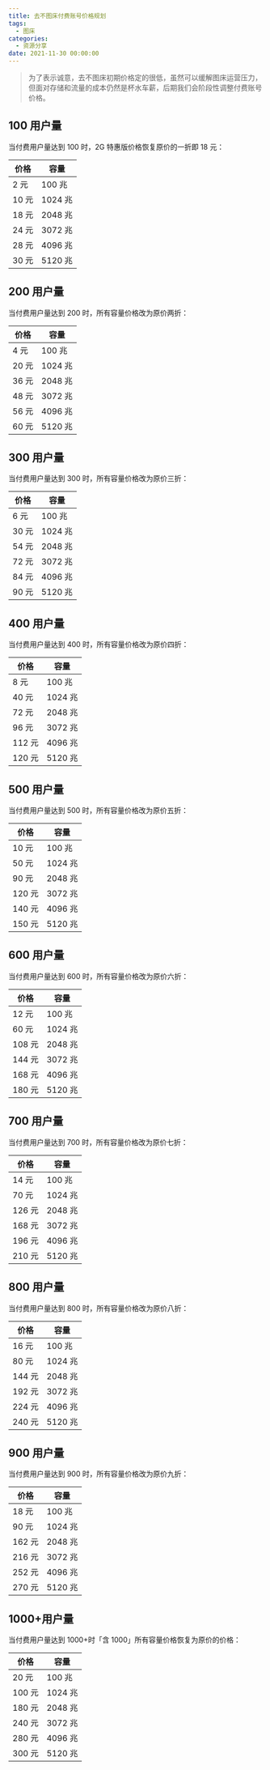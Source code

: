 ```yaml
---
title: 去不图床付费账号价格规划
tags:
  - 图床
categories:
  - 资源分享
date: 2021-11-30 00:00:00
---
```


> 为了表示诚意，去不图床初期价格定的很低，虽然可以缓解图床运营压力，但面对存储和流量的成本仍然是杯水车薪，后期我们会阶段性调整付费账号价格。

<!-- more -->

## 100 用户量

当付费用户量达到 100 时，2G 特惠版价格恢复原价的一折即 18 元：

| 价格 | 容量 |
| - | - |
| 2 元 | 100 兆 |
| 10 元 | 1024 兆 |
| 18 元 | 2048 兆 |
| 24 元 | 3072 兆 |
| 28 元 | 4096 兆 |
| 30 元 | 5120 兆 |

## 200 用户量

当付费用户量达到 200 时，所有容量价格改为原价两折：

| 价格 | 容量 |
| - | - |
| 4 元 | 100 兆 |
| 20 元 | 1024 兆 |
| 36 元 | 2048 兆 |
| 48 元 | 3072 兆 |
| 56 元 | 4096 兆 |
| 60 元 | 5120 兆 |

## 300 用户量

当付费用户量达到 300 时，所有容量价格改为原价三折：

| 价格 | 容量 |
| - | - |
| 6 元 | 100 兆 |
| 30 元 | 1024 兆 |
| 54 元 | 2048 兆 |
| 72 元 | 3072 兆 |
| 84 元 | 4096 兆 |
| 90 元 | 5120 兆 |

## 400 用户量

当付费用户量达到 400 时，所有容量价格改为原价四折：

| 价格 | 容量 |
| - | - |
| 8 元 | 100 兆 |
| 40 元 | 1024 兆 |
| 72 元 | 2048 兆 |
| 96 元 | 3072 兆 |
| 112 元 | 4096 兆 |
| 120 元 | 5120 兆 |

## 500 用户量

当付费用户量达到 500 时，所有容量价格改为原价五折：

| 价格 | 容量 |
| - | - |
| 10 元 | 100 兆 |
| 50 元 | 1024 兆 |
| 90 元 | 2048 兆 |
| 120 元 | 3072 兆 |
| 140 元 | 4096 兆 |
| 150 元 | 5120 兆 |

## 600 用户量

当付费用户量达到 600 时，所有容量价格改为原价六折：

| 价格 | 容量 |
| - | - |
| 12 元 | 100 兆 |
| 60 元 | 1024 兆 |
| 108 元 | 2048 兆 |
| 144 元 | 3072 兆 |
| 168 元 | 4096 兆 |
| 180 元 | 5120 兆 |

## 700 用户量

当付费用户量达到 700 时，所有容量价格改为原价七折：

| 价格 | 容量 |
| - | - |
| 14 元 | 100 兆 |
| 70 元 | 1024 兆 |
| 126 元 | 2048 兆 |
| 168 元 | 3072 兆 |
| 196 元 | 4096 兆 |
| 210 元 | 5120 兆 |

## 800 用户量

当付费用户量达到 800 时，所有容量价格改为原价八折：

| 价格 | 容量 |
| - | - |
| 16 元 | 100 兆 |
| 80 元 | 1024 兆 |
| 144 元 | 2048 兆 |
| 192 元 | 3072 兆 |
| 224 元 | 4096 兆 |
| 240 元 | 5120 兆 |

## 900 用户量

当付费用户量达到 900 时，所有容量价格改为原价九折：

| 价格 | 容量 |
| - | - |
| 18 元 | 100 兆 |
| 90 元 | 1024 兆 |
| 162 元 | 2048 兆 |
| 216 元 | 3072 兆 |
| 252 元 | 4096 兆 |
| 270 元 | 5120 兆 |

## 1000+用户量

当付费用户量达到 1000+时「含 1000」所有容量价格恢复为原价的价格：

| 价格 | 容量 |
| - | - |
| 20 元 | 100 兆 |
| 100 元 | 1024 兆 |
| 180 元 | 2048 兆 |
| 240 元 | 3072 兆 |
| 280 元 | 4096 兆 |
| 300 元 | 5120 兆 |
